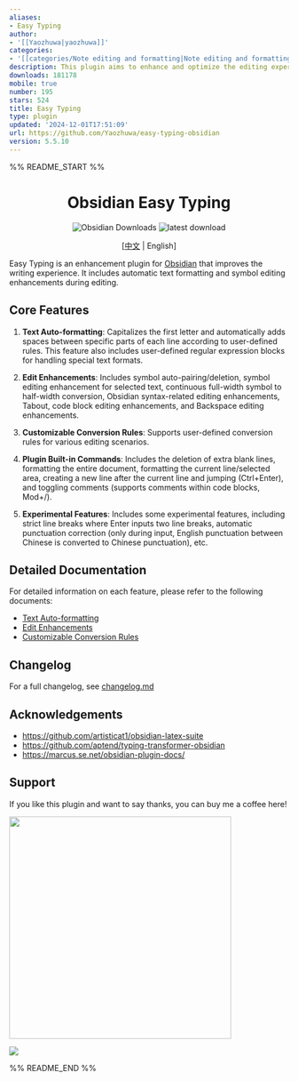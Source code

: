 ```yaml
---
aliases:
- Easy Typing
author:
- '[[Yaozhuwa|yaozhuwa]]'
categories:
- '[[categories/Note editing and formatting|Note editing and formatting]]'
description: This plugin aims to enhance and optimize the editing experience in Obsidian
downloads: 181178
mobile: true
number: 195
stars: 524
title: Easy Typing
type: plugin
updated: '2024-12-01T17:51:09'
url: https://github.com/Yaozhuwa/easy-typing-obsidian
version: 5.5.10
---
```


%% README_START %%

<h1 align="center">Obsidian Easy Typing</h1>
<div align="center">

![Obsidian Downloads](https://img.shields.io/badge/dynamic/json?logo=obsidian&color=%23483699&label=downloads&query=%24%5B%22easy-typing-obsidian%22%5D.downloads&url=https%3A%2F%2Fraw.githubusercontent.com%2Fobsidianmd%2Fobsidian-releases%2Fmaster%2Fcommunity-plugin-stats.json) ![latest download](https://img.shields.io/github/downloads/Yaozhuwa/easy-typing-obsidian/latest/total?style=plastic)

[[中文](https://github.com/Yaozhuwa/easy-typing-obsidian/blob/master/README_ZH.md) | English]
</div>

Easy Typing is an enhancement plugin for [Obsidian](https://obsidian.md) that improves the writing experience. It includes automatic text formatting and symbol editing enhancements during editing.

## Core Features

1. **Text Auto-formatting**: Capitalizes the first letter and automatically adds spaces between specific parts of each line according to user-defined rules. This feature also includes user-defined regular expression blocks for handling special text formats.

2. **Edit Enhancements**: Includes symbol auto-pairing/deletion, symbol editing enhancement for selected text, continuous full-width symbol to half-width conversion, Obsidian syntax-related editing enhancements, Tabout, code block editing enhancements, and Backspace editing enhancements.

3. **Customizable Conversion Rules**: Supports user-defined conversion rules for various editing scenarios.

4. **Plugin Built-in Commands**: Includes the deletion of extra blank lines, formatting the entire document, formatting the current line/selected area, creating a new line after the current line and jumping (Ctrl+Enter), and toggling comments (supports comments within code blocks, Mod+/).

5. **Experimental Features**: Includes some experimental features, including strict line breaks where Enter inputs two line breaks, automatic punctuation correction (only during input, English punctuation between Chinese is converted to Chinese punctuation), etc.

## Detailed Documentation

For detailed information on each feature, please refer to the following documents:

- [Text Auto-formatting](./Doc/AutoFormatting.md)
- [Edit Enhancements](./Doc/EditEnhancements.md)
- [Customizable Conversion Rules](./Doc/CustomRules.md)

## Changelog

For a full changelog, see [changelog.md](./changelog.md)

## Acknowledgements

- https://github.com/artisticat1/obsidian-latex-suite
- https://github.com/aptend/typing-transformer-obsidian
- https://marcus.se.net/obsidian-plugin-docs/

## Support

If you like this plugin and want to say thanks, you can buy me a coffee here!

<img src="https://raw.githubusercontent.com/Yaozhuwa/easy-typing-obsidian/HEAD/assets/donate.png" width="400">

<a href="https://www.buymeacoffee.com/yaozhuwa"><img src="https://img.buymeacoffee.com/button-api/?text=Buy me a coffee&emoji=&slug=yaozhuwa&button_colour=FFDD00&font_colour=000000&font_family=Cookie&outline_colour=000000&coffee_colour=ffffff" /></a>


%% README_END %%